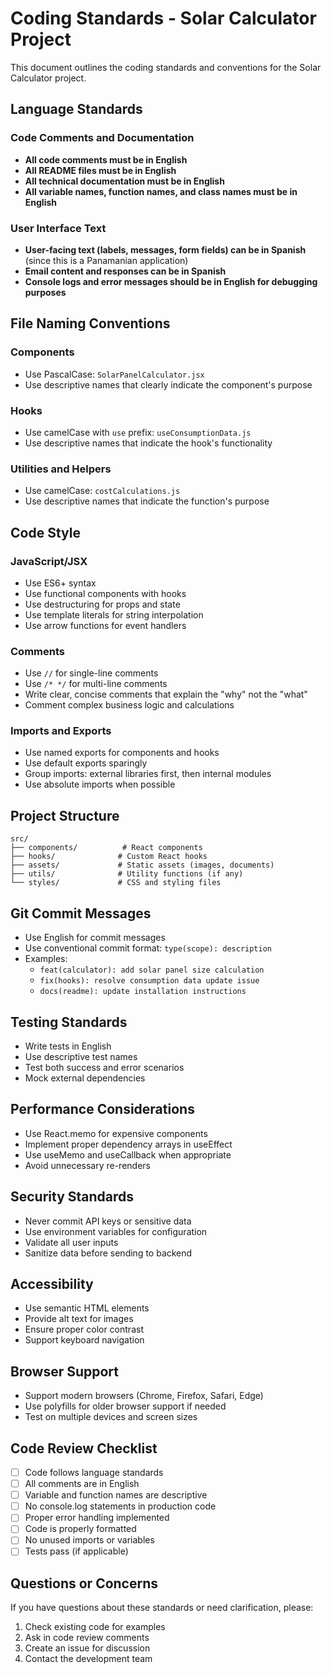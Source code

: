 # Coding Standards - Solar Calculator Project

This document outlines the coding standards and conventions for the Solar Calculator project.

## Language Standards

### Code Comments and Documentation
- **All code comments must be in English**
- **All README files must be in English**
- **All technical documentation must be in English**
- **All variable names, function names, and class names must be in English**

### User Interface Text
- **User-facing text (labels, messages, form fields) can be in Spanish** (since this is a Panamanian application)
- **Email content and responses can be in Spanish**
- **Console logs and error messages should be in English for debugging purposes**

## File Naming Conventions

### Components
- Use PascalCase: `SolarPanelCalculator.jsx`
- Use descriptive names that clearly indicate the component's purpose

### Hooks
- Use camelCase with `use` prefix: `useConsumptionData.js`
- Use descriptive names that indicate the hook's functionality

### Utilities and Helpers
- Use camelCase: `costCalculations.js`
- Use descriptive names that indicate the function's purpose

## Code Style

### JavaScript/JSX
- Use ES6+ syntax
- Use functional components with hooks
- Use destructuring for props and state
- Use template literals for string interpolation
- Use arrow functions for event handlers

### Comments
- Use `//` for single-line comments
- Use `/* */` for multi-line comments
- Write clear, concise comments that explain the "why" not the "what"
- Comment complex business logic and calculations

### Imports and Exports
- Use named exports for components and hooks
- Use default exports sparingly
- Group imports: external libraries first, then internal modules
- Use absolute imports when possible

## Project Structure

```
src/
├── components/          # React components
├── hooks/              # Custom React hooks
├── assets/             # Static assets (images, documents)
├── utils/              # Utility functions (if any)
└── styles/             # CSS and styling files
```

## Git Commit Messages

- Use English for commit messages
- Use conventional commit format: `type(scope): description`
- Examples:
  - `feat(calculator): add solar panel size calculation`
  - `fix(hooks): resolve consumption data update issue`
  - `docs(readme): update installation instructions`

## Testing Standards

- Write tests in English
- Use descriptive test names
- Test both success and error scenarios
- Mock external dependencies

## Performance Considerations

- Use React.memo for expensive components
- Implement proper dependency arrays in useEffect
- Use useMemo and useCallback when appropriate
- Avoid unnecessary re-renders

## Security Standards

- Never commit API keys or sensitive data
- Use environment variables for configuration
- Validate all user inputs
- Sanitize data before sending to backend

## Accessibility

- Use semantic HTML elements
- Provide alt text for images
- Ensure proper color contrast
- Support keyboard navigation

## Browser Support

- Support modern browsers (Chrome, Firefox, Safari, Edge)
- Use polyfills for older browser support if needed
- Test on multiple devices and screen sizes

## Code Review Checklist

- [ ] Code follows language standards
- [ ] All comments are in English
- [ ] Variable and function names are descriptive
- [ ] No console.log statements in production code
- [ ] Proper error handling implemented
- [ ] Code is properly formatted
- [ ] No unused imports or variables
- [ ] Tests pass (if applicable)

## Questions or Concerns

If you have questions about these standards or need clarification, please:
1. Check existing code for examples
2. Ask in code review comments
3. Create an issue for discussion
4. Contact the development team
